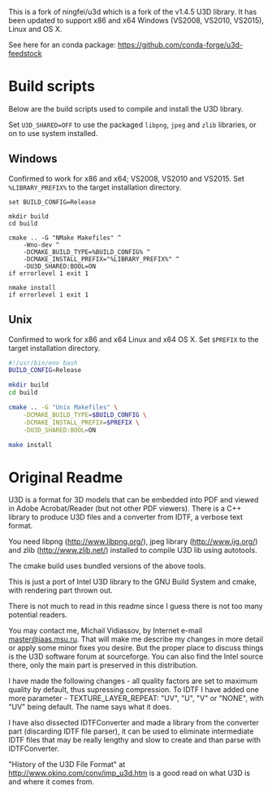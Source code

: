 This is a fork of ningfei/u3d which is a fork of the v1.4.5 U3D library. It has been updated to support x86 and x64 Windows (VS2008, VS2010, VS2015), Linux and OS X.

See here for an conda package: https://github.com/conda-forge/u3d-feedstock

# Build scripts

Below are the build scripts used to compile and install the U3D library.

Set `U3D_SHARED=OFF` to use the packaged `libpng`, `jpeg` and `zlib` libraries, or on to use system installed.

## Windows

Confirmed to work for x86 and x64; VS2008, VS2010 and VS2015. Set `%LIBRARY_PREFIX%` to the target installation directory.

```batch
set BUILD_CONFIG=Release

mkdir build
cd build

cmake .. -G "NMake Makefiles" ^
    -Wno-dev ^
    -DCMAKE_BUILD_TYPE=%BUILD_CONFIG% ^
    -DCMAKE_INSTALL_PREFIX="%LIBRARY_PREFIX%" ^
    -DU3D_SHARED:BOOL=ON
if errorlevel 1 exit 1

nmake install
if errorlevel 1 exit 1
```

## Unix

Confirmed to work for x86 and x64 Linux and x64 OS X. Set `$PREFIX` to the target installation directory.

```bash
#!/usr/bin/env bash
BUILD_CONFIG=Release

mkdir build
cd build

cmake .. -G "Unix Makefiles" \
    -DCMAKE_BUILD_TYPE=$BUILD_CONFIG \
    -DCMAKE_INSTALL_PREFIX=$PREFIX \
    -DU3D_SHARED:BOOL=ON

make install
```

# Original Readme

U3D is a format for 3D models that can be embedded into PDF and viewed in Adobe Acrobat/Reader 
(but not other PDF viewers).
There is a C++ library to produce U3D files and a converter from IDTF, a verbose text format.

You need libpng (http://www.libpng.org/), jpeg library (http://www.ijg.org/) and zlib (http://www.zlib.net/)
installed to compile U3D lib using autotools.

The cmake build uses bundled versions of the above tools.

This is just a port of Intel U3D library to the GNU Build System and cmake,
with rendering part thrown out.

There is not much to read in this readme since I guess there is not too many potential readers.

You may contact me, Michail Vidiassov, by Internet e-mail master@iaas.msu.ru.
That will make me describe my changes in more detail or apply some minor fixes you desire.
But the proper place to discuss things is the U3D software forum at sourceforge.
You can also find the Intel source there, only the main part is preserved in this distribution.

I have made the following changes - all quality factors are set to maximum quality by default,
thus supressing compression.
To IDTF I have added one more parameter - TEXTURE_LAYER_REPEAT: "UV", "U", "V" or "NONE",
with "UV" being default. The name says what it does.

I have also dissected IDTFConverter and made a library from the converter part
(discarding IDTF file parser), it can be used to eliminate intermediate IDTF files that
may be really lengthy and slow to create and than parse with IDTFConverter.

"History of the U3D File Format" at http://www.okino.com/conv/imp_u3d.htm is a good read on what U3D is and where it comes from.
